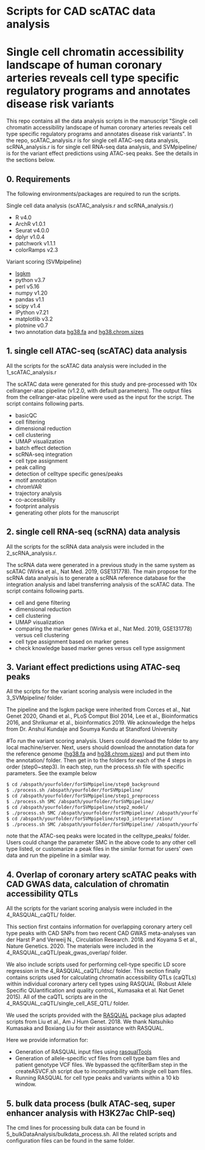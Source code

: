 # Scripts for CAD scATAC data analysis
# Single cell chromatin accessibility landscape of human coronary arteries reveals cell type specific regulatory programs and annotates disease risk variants

This repo contains all the data analysis scripts in the manuscript "Single cell chromatin accessibility landscape of human coronary arteries reveals cell type specific regulatory programs and annotates disease risk variants". In the repo, scATAC_analysis.r is for single cell ATAC-seq data analysis, scRNA_analysis.r is for single cell RNA-seq data analysis, and SVMpipeline/ is for the variant effect predictions using ATAC-seq peaks. See the details in the sections below. 

## 0. Requirements
The following environments/packages are required to run the scripts. 

Single cell data analysis (scATAC_analysis.r and scRNA_analysis.r)
- R v4.0
- ArchR v1.0.1
- Seurat v4.0.0
- dplyr v1.0.4
- patchwork v1.1.1
- colorRamps v2.3

Variant scoring (SVMpipeline)
- [lsgkm](https://github.com/kundajelab/lsgkm)
- python v3.7
- perl v5.16
- numpy v1.20
- pandas v1.1
- scipy v1.4
- IPython v7.21
- matplotlib v3.2
- plotnine v0.7
- two annotation data [hg38.fa](https://www.dropbox.com/s/el46t6onl67ejhh/hg38_clean.fa?dl=0) and [hg38.chrom.sizes](https://www.dropbox.com/s/6pf8473bot9wxlv/hg38.chrom.sizes?dl=0)

## 1. single cell ATAC-seq (scATAC) data analysis
All the scripts for the scATAC data analysis were included in the 1_scATAC_analysis.r

The scATAC data were generated for this study and pre-processed with 10x cellranger-atac pipeline (v1.2.0, with default parameters). The output files from the cellranger-atac pipeline were used as the input for the script. The script contains following parts.
- basicQC
- cell filtering
- dimensional reduction
- cell clustering
- UMAP visualization
- batch effect detection
- scRNA-seq integration
- cell type assignment
- peak calling
- detection of celltype specific genes/peaks
- motif annotation
- chromVAR
- trajectory analysis
- co-accessibility 
- footprint analysis
- generating other plots for the manuscript

## 2. single cell RNA-seq (scRNA) data analysis
All the scripts for the scRNA data analysis were included in the 2_scRNA_analysis.r. 

The scRNA data were generated in a previous study in the same system as scATAC (Wirka et al., Nat Med. 2019, GSE131778). The main propose for the scRNA data analysis is to generate a scRNA reference database for the integration analysis and label transferring analysis of the scATAC data. The script contains following parts.
- cell and gene filtering
- dimensional reduction 
- cell clustering
- UMAP visualization
- comparing the marker genes (Wirka et al., Nat Med. 2019, GSE131778) versus cell clustering 
- cell type assignment based on marker genes
- check knowledge based marker genes versus cell type assignment


## 3. Variant effect predictions using ATAC-seq peaks
All the scripts for the variant scoring analysis were included in the 3_SVMpipeline/ folder. 

The pipeline and the lsgkm packge were inherited from Corces et al., Nat Genet 2020, Ghandi et al., PLoS Comput Biol 2014, Lee et al., Bioinformatics 2016, and Shrikumar et al., bioinformatics 2019. We acknowledge the helps from Dr. Anshul Kundaje and Soumya Kundu at Standford University

\#To run the variant scoring analysis. Users could download the folder to any local machine/server. Next, users should download the annotation data for the reference genome ([hg38.fa](https://www.dropbox.com/s/el46t6onl67ejhh/hg38_clean.fa?dl=0) and [hg38.chrom.sizes](https://www.dropbox.com/s/6pf8473bot9wxlv/hg38.chrom.sizes?dl=0)) and put them into the annotation/ folder. Then get in to the folders for each of the 4 steps in order (step0~step3). In each step, run the process.sh file with specific parameters. See the example below
```sh
$ cd /abspath/yourfolder/forSVMpipeline/step0_background
$ ./process.sh /abspath/yourfolder/forSVMpipeline/
$ cd /abspath/yourfolder/forSVMpipeline/step1_preprocess
$ ./process.sh SMC /abspath/yourfolder/forSVMpipeline/
$ cd /abspath/yourfolder/forSVMpipeline/step2_model/
$ ./process.sh SMC /abspath/yourfolder/forSVMpipeline/ /abspath/yourfolder/forLSGKM/
$ cd /abspath/yourfolder/forSVMpipeline/step3_interpretation/
$ ./process.sh SMC /abspath/yourfolder/forSVMpipeline/ /abspath/yourfolder/forLSGKM/
```

note that the ATAC-seq peaks were located in the celltype_peaks/ folder. Users could change the parameter SMC in the above code to any other cell type listed, or customarize a peak files in the similar format for users' own data and run the pipeline in a similar way. 

## 4. Overlap of coronary artery scATAC peaks with CAD GWAS data, calculation of chromatin accessibility QTLs

All the scripts for the variant scoring analysis were included in the 4_RASQUAL_caQTL/ folder. 

This section first contains information for overlapping coronary artery cell type peaks with CAD SNPs from two recent CAD GWAS meta-analyses van der Harst P and Verweij N., Circulation Research. 2018. and Koyama S et al., Nature Genetics. 2020. The materials were included in the 4_RASQUAL_caQTL/peak_gwas_overlap/ folder.

We also include scripts used for performing cell-type specific LD score regression in the 4_RASQUAL_caQTL/ldsc/ folder.  This section finally contains scripts used for calculating chromatin accessibility QTLs (caQTLs) within individual coronary artery cell types using RASQUAL (Robust Allele Specific QUantification and quality controL, Kumasaka et al. Nat Genet 2015). All of the caQTL scripts are in the 4_RASQUAL_caQTL/single_cell_ASE_QTL/ folder.

We used the scripts provided with the [RASQUAL](https://github.com/boxiangliu/hcasmc_eqtl/tree/master/rasqual) package plus adapted scripts from Liu et al., Am J Hum Genet. 2018. We thank Natsuhiko Kumasaka and Boxiang Liu for their assistance with RASQUAL. 

Here we provide information for:
- Generation of RASQUAL input files using [rasqualTools](https://github.com/kauralasoo/rasqual/tree/master/rasqualTools)
- Generation of allele-specific vcf files from cell type bam files and patient genotype VCF files. We bypassed the qcfilterBam step in the createASVCF.sh script due to incompatibility with single cell bam files.
- Running RASQUAL for cell type peaks and variants within a 10 kb window.

## 5. bulk data process (bulk ATAC-seq, super enhancer analysis with H3K27ac ChIP-seq)
The cmd lines for processing bulk data can be found in 5_bulkDataAnalysis/bulkdata_process.sh. All the related scripts and configuration files can be found in the same folder.



